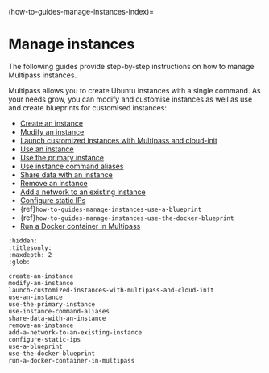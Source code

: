 (how-to-guides-manage-instances-index)=
# Manage instances

The following guides provide step-by-step instructions on how to manage Multipass instances.

Multipass allows you to create Ubuntu instances with a single command. As your needs grow, you can modify and customise instances as well as use and create blueprints for customised instances: <!--- This line added by @nielsenjared -->

- [Create an instance](how-to-guides-manage-instances-create-an-instance)
- [Modify an instance](how-to-guides-manage-instances-modify-an-instance)
- [Launch customized instances with Multipass and cloud-init](how-to-guides-manage-instances-launch-customized-instances-with-multipass-and-cloud-init)
- [Use an instance](how-to-guides-manage-instances-use-an-instance)
- [Use the primary instance](how-to-guides-manage-instances-use-the-primary-instance)
- [Use instance command aliases](how-to-guides-manage-instances-use-instance-command-aliases)
- [Share data with an instance](how-to-guides-manage-instances-share-data-with-an-instance)
- [Remove an instance](how-to-guides-manage-instances-remove-an-instance)
- [Add a network to an existing instance](how-to-guides-manage-instances-add-a-network-to-an-existing-instance)
- [Configure static IPs](how-to-guides-manage-instances-configure-static-ips)
- {ref}`how-to-guides-manage-instances-use-a-blueprint`
- {ref}`how-to-guides-manage-instances-use-the-docker-blueprint`
- [Run a Docker container in Multipass](how-to-guides-manage-instances-run-a-docker-container-in-multipass)

```{toctree}
:hidden:
:titlesonly:
:maxdepth: 2
:glob:

create-an-instance
modify-an-instance
launch-customized-instances-with-multipass-and-cloud-init
use-an-instance
use-the-primary-instance
use-instance-command-aliases
share-data-with-an-instance
remove-an-instance
add-a-network-to-an-existing-instance
configure-static-ips
use-a-blueprint
use-the-docker-blueprint
run-a-docker-container-in-multipass
```
